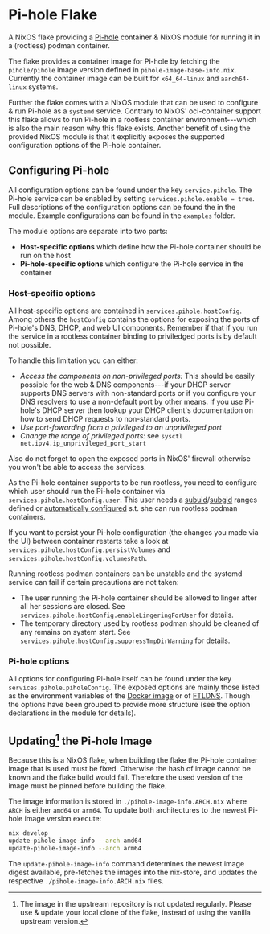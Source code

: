 # Pi-hole Flake

A NixOS flake providing a [Pi-hole](https://pi-hole.net) container & NixOS module for running it in a (rootless) podman container.

The flake provides a container image for Pi-hole by fetching the `pihole/pihole` image version defined in `pihole-image-base-info.nix`.
Currently the container image can be built for `x64_64-linux` and `aarch64-linux` systems.

Further the flake comes with a NixOS module that can be used to configure & run Pi-hole as a `systemd` service.
Contrary to NixOS' oci-container support this flake allows to run Pi-hole in a rootless container environment---which is also the main reason why this flake exists.
Another benefit of using the provided NixOS module is that it explicitly exposes the supported configuration options of the Pi-hole container.

## Configuring Pi-hole

All configuration options can be found under the key `service.pihole`.
The Pi-hole service can be enabled by setting `services.pihole.enable = true`.
Full descriptions of the configuration options can be found the in the module.
Example configurations can be found in the `examples` folder.

The module options are separate into two parts:
* **Host-specific options** which define how the Pi-hole container should be run on the host
* **Pi-hole-specific options** which configure the Pi-hole service in the container

### Host-specific options

All host-specific options are contained in `services.pihole.hostConfig`.
Among others the `hostConfig` contains the options for exposing the ports of Pi-hole's DNS, DHCP, and web UI components.
Remember if that if you run the service in a rootless container binding to priviledged ports is by default not possible.

To handle this limitation you can either:
* *Access the components on non-privileged ports:* This should be easily possible for the web & DNS components---if your DHCP server supports DNS servers with non-standard ports or if you configure your DNS resolvers to use a non-default port by other means.
  If you use Pi-hole's DHCP server then lookup your DHCP client's documentation on how to send DHCP requests to non-standard ports.
* *Use port-fowarding from a privileged to an unprivileged port*
* *Change the range of privileged ports:* see `sysctl net.ipv4.ip_unprivileged_port_start`

Also do not forget to open the exposed ports in NixOS' firewall otherwise you won't be able to access the services.

As the Pi-hole container supports to be run rootless, you need to configure which user should run the Pi-hole container via `services.pihole.hostConfig.user`.
This user needs a [subuid](https://nixos.org/manual/nixos/stable/options.html#opt-users.users._name_.subUidRanges)/[subgid](https://nixos.org/manual/nixos/stable/options.html#opt-users.users._name_.subGidRanges) ranges defined or [automatically configured](https://nixos.org/manual/nixos/stable/options.html#opt-users.users._name_.autoSubUidGidRange) s.t. she can run rootless podman containers.

If you want to persist your Pi-hole configuration (the changes you made via the UI) between container restarts take a look at `services.pihole.hostConfig.persistVolumes` and `services.pihole.hostConfig.volumesPath`.

Running rootless podman containers can be unstable and the systemd service can fail if certain precautions are not taken:
* The user running the Pi-hole container should be allowed to linger after all her sessions are closed.
  See `services.pihole.hostConfig.enableLingeringForUser` for details.
* The temporary directory used by rootless podman should be cleaned of any remains on system start.
  See `services.pihole.hostConfig.suppressTmpDirWarning` for details.

### Pi-hole options

All options for configuring Pi-hole itself can be found under the key `services.pihole.piholeConfig`.
The exposed options are mainly those listed as the environment variables of the [Docker image](https://github.com/pi-hole/docker-pi-hole#environment-variables) or of [FTLDNS](https://docs.pi-hole.net/ftldns/configfile/).
Though the options have been grouped to provide more structure (see the option declarations in the module for details).

## Updating[^1] the Pi-hole Image

Because this is a NixOS flake, when building the flake the Pi-hole container image that is used must be fixed.
Otherwise the hash of image cannot be known and the flake build would fail.
Therefore the used version of the image must be pinned before building the flake.

The image information is stored in `./pihole-image-info.ARCH.nix` where `ARCH` is either `amd64` or `arm64`.
To update both architectures to the newest Pi-hole image version execute:
```bash
nix develop
update-pihole-image-info --arch amd64
update-pihole-image-info --arch arm64
```

The `update-pihole-image-info` command determines the newest image digest available, pre-fetches the images into the nix-store, and updates the respective `./pihole-image-info.ARCH.nix` files.

[^1]: The image in the upstream repository is not updated regularly. Please use & update your local clone of the flake, instead of using the vanilla upstream version.
